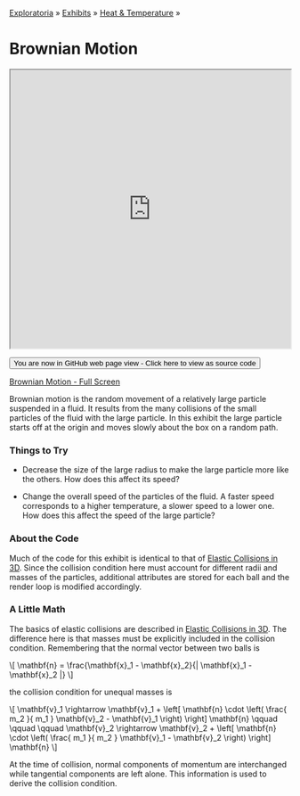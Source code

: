 [Exploratoria]( http://exploratoria.github.io ) &raquo; [Exhibits]( http://exploratoria.github.io/exhibits/ ) &raquo;
[Heat & Temperature]( http://exploratoria.github.io/exhibits/heat/ ) &raquo;

# Brownian Motion

<iframe src=https://exploratoria.github.io/lib/code-edit-view/code-edit-view.html#https://exploratoria.github.io/exhibits/heat/brownian-motion/brownian-motion.html width=100% height=500px></iframe>

<span style="display: none">_View as a web page to see the content of this iframe_</span>

<span style="display: none"> [You are now in GitHub source code view - Click here to view as a web page]( http://exploratoria.github.io/exhibits/heat/brownian-motion/index.html 'View file as a web page' ) </span>
<input type=button value="You are now in GitHub web page view - Click here to view as source code" onclick="window.location.href='https://github.com/exploratoria/exploratoria.github.io/tree/master/exhibits/heat/brownian-motion/'" />

[Brownian Motion - Full Screen](http://exploratoria.github.io/exhibits/heat/brownian-motion/brownian-motion.html)

Brownian motion is the random movement of a relatively large particle suspended in a fluid. It results from the many collisions of the small particles of the fluid with the large particle. In this exhibit the large particle starts off at the origin and moves slowly about the box on a random path.

### Things to Try

* Decrease the size of the large radius to make the large particle more like the others. How does this affect its speed?

* Change the overall speed of the particles of the fluid. A faster speed corresponds to a higher temperature, a slower speed to a lower one. How does this affect the speed of the large particle?
 
### About the Code

Much of the code for this exhibit is identical to that of [Elastic Collisions in 3D](http://exploratoria.github.io/exhibits/mechanics/elastic-collisions-in-3d/). Since the collision condition here must account for different radii and masses of the particles, additional attributes are stored for each ball and the render loop is modified accordingly.

### A Little Math

The basics of elastic collisions are described in [Elastic Collisions in 3D](http://exploratoria.github.io/exhibits/mechanics/elastic-collisions-in-3d/). The difference here is that masses must be explicitly included in the collision condition. Remembering that the normal vector between two balls is

\\[ \mathbf{n} = \frac{\mathbf{x}\_1 - \mathbf{x}\_2}{| \mathbf{x}\_1 - \mathbf{x}\_2 |} \\]

the collision condition for unequal masses is

\\[ \mathbf{v}\_1 \rightarrow \mathbf{v}\_1 + \left[ \mathbf{n} \cdot \left(
  \frac{ m\_2 }{ m\_1 } \mathbf{v}\_2 - \mathbf{v}\_1 \right) \right] \mathbf{n}
  \qquad \qquad \qquad
  \mathbf{v}\_2 \rightarrow \mathbf{v}\_2 + \left[ \mathbf{n} \cdot \left(
  \frac{ m\_1 }{ m\_2 } \mathbf{v}\_1 - \mathbf{v}\_2 \right) \right] \mathbf{n} \\]

At the time of collision, normal components of momentum are interchanged while tangential components are left alone. This information is used to derive the collision condition.
